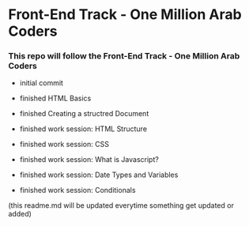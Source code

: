 # Front-End Track - One Million Arab Coders


### This repo will follow the Front-End Track - One Million Arab Coders

- initial commit

- finished HTML Basics

- finished Creating a structred Document

- finished work session: HTML Structure

- finished work session: CSS

- finished work session: What is Javascript?

- finished work session: Date Types and Variables

- finished work session: Conditionals


(this readme.md will be updated everytime something get updated or added)
